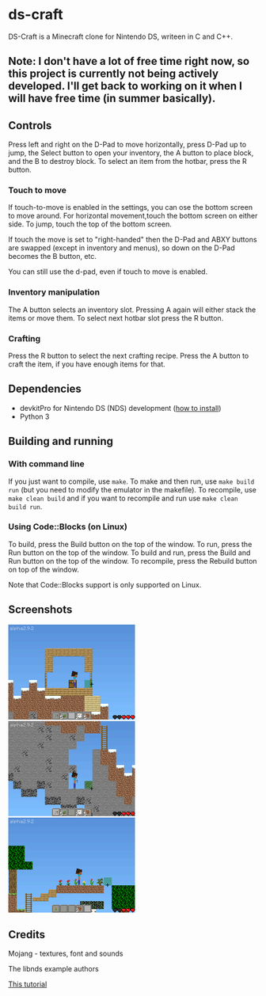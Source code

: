 # ds-craft

DS-Craft is a Minecraft clone for Nintendo DS, writeen in C and C++.

## Note: I don't have a lot of free time right now, so this project is currently not being actively developed. I'll get back to working on it when I will have free time (in summer basically).

## Controls

Press left and right on the D-Pad to move horizontally, press D-Pad up to jump, the Select button to open your inventory, the A button to place block, and the B to destroy block. To select an item from the hotbar, press the R button.

### Touch to move

If touch-to-move is enabled in the settings, you can ose the bottom screen to move around. For horizontal movement,touch the bottom screen on either side. To jump, touch the top of the bottom screen.

If touch the move is set to "right-handed" then the D-Pad and ABXY buttons are swapped (except in inventory and menus), so down on the D-Pad becomes the B button, etc.

You can still use the d-pad, even if touch to move is enabled.

### Inventory manipulation

The A button selects an inventory slot. Pressing A again will either stack the items or move them. To select next hotbar slot press the R button.

### Crafting

Press the R button to select the next crafting recipe. Press the A button to craft the item, if you have enough items for that.

## Dependencies

- devkitPro for Nintendo DS (NDS) development ([how to install](https://devkitpro.org/wiki/Getting_Started))
- Python 3

## Building and running

### With command line

If you just want to compile, use `make`. To make and then run, use `make build run` (but you need to modify the emulator in the makefile). To recompile, use `make clean build` and if you want to recompile and run use `make clean build run`.

### Using Code::Blocks (on Linux)

To build, press the Build button on the top of the window. To run, press the Run button on the top of the window. To build and run, press the Build and Run button on the top of the window. To recompile, press the Rebuild button on top of the window.

Note that Code::Blocks support is only supported on Linux.

## Screenshots

![Screenshot 1](./screenshots/shot1.png)
![Screenshot 2](./screenshots/shot2.png)
![Screenshot 3](./screenshots/shot3.png)

## Credits

Mojang - textures, font and sounds

The libnds example authors

[This tutorial](https://www.youtube.com/watch?v=yb6QJl6mqf4)
